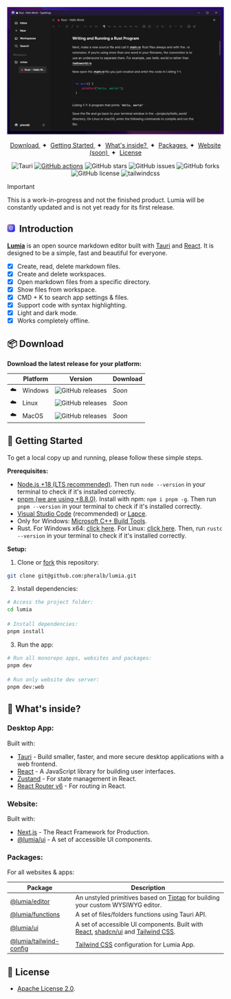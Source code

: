 <div align="center">
<a href="#">
<img src="website/public/images/screenshot_en.png">
</a>
</div>

<p></p>

<div align="center">
    <a href="#-download">
        Download
    </a>
    <span>&nbsp;✦&nbsp;</span>
    <a href="#-getting-started">
        Getting Started
    </a>
    <span>&nbsp;✦&nbsp;</span>
    <a href="#-whats-inside">
        What's inside?
    </a>
    <span>&nbsp;✦&nbsp;</span>
    <a href="#packages">
        Packages
    </a>
    <span>&nbsp;✦&nbsp;</span>
    <a href="#" target="_blank">
        Website (soon)
    </a>
    <span>&nbsp;✦&nbsp;</span>
    <a href="#-license">
        License
    </a>
</div>

</p>

<div align="center">

![Tauri](https://img.shields.io/badge/Tauri-FFC131?style=flat&logo=Tauri&logoColor=white)
[![GitHub actions](https://img.shields.io/endpoint.svg?url=https%3A%2F%2Factions-badge.atrox.dev%2Fpheralb%2Flumia%2Fbadge%3Fref%3Dmain&style=flat)](https://actions-badge.atrox.dev/pheralb/lumia/goto?ref=main)
![GitHub stars](https://img.shields.io/github/stars/pheralb/lumia)
![GitHub issues](https://img.shields.io/github/issues/pheralb/lumia)
![GitHub forks](https://img.shields.io/github/forks/pheralb/lumia)
![GitHub license](https://img.shields.io/github/license/pheralb/lumia)
![tailwindcss](https://img.shields.io/badge/tailwindcss%20-0F172A?logo=tailwindcss&style=flat&labelColor=38bdf8&logoColor=ffffff)

</div>

> [!IMPORTANT]
> This is a work-in-progress and not the finished product.
> Lumia will be constantly updated and is not yet ready for its first release.

## <img src="app/public/images/logo.svg" alt="Lumia logo" height="18" />&nbsp;&nbsp;Introduction

[**Lumia**](#) is an open source markdown editor built with [Tauri](https://tauri.app) and [React](https://react.dev). It is designed to be a simple, fast and beautiful for everyone.

- [x] Create, read, delete markdown files.
- [x] Create and delete workspaces.
- [x] Open markdown files from a specific directory.
- [x] Show files from workspace.
- [x] CMD + K to search app settings & files.
- [x] Support code with syntax highlighting.
- [x] Light and dark mode.
- [x] Works completely offline.

## 📦 Download

**Download the latest release for your platform:**

|     | Platform | Version                                                                      | Download |
| --- | -------- | ---------------------------------------------------------------------------- | -------- |
| ☁️  | Windows  | ![GitHub releases](https://img.shields.io/github/release/pheralb/lumia) | _Soon_   |
| ☁️  | Linux    | ![GitHub releases](https://img.shields.io/github/release/pheralb/lumia) | _Soon_   |
| ☁️  | MacOS    | ![GitHub releases](https://img.shields.io/github/release/pheralb/lumia) | _Soon_   |

## 🚀 Getting Started

To get a local copy up and running, please follow these simple steps.

**Prerequisites:**

- [Node.js +18 (LTS recommended)](https://nodejs.org/). Then run `node --version` in your terminal to check if it's installed correctly.
- [pnpm (we are using +8.8.0)](https://pnpm.io/). Install with npm: `npm i pnpm -g`. Then run `pnpm --version` in your terminal to check if it's installed correctly.
- [Visual Studio Code](https://code.visualstudio.com/) (recommended) or [Lapce](https://lapce.dev/).
- Only for Windows: [Microsoft C++ Build Tools](https://visualstudio.microsoft.com/es/visual-cpp-build-tools/).
- Rust. For Windows x64: [click here](https://static.rust-lang.org/rustup/dist/x86_64-pc-windows-msvc/rustup-init.exe). For Linux: [click here](https://forge.rust-lang.org/infra/other-installation-methods.html#other-ways-to-install-rustup). Then, run `rustc --version` in your terminal to check if it's installed correctly.

**Setup:**

1. Clone or [fork](https://github.com/pheralb/lumia/fork) this repository:

```bash
git clone git@github.com:pheralb/lumia.git
```

2. Install dependencies:

```bash
# Access the project folder:
cd lumia

# Install dependencies:
pnpm install
```

3. Run the app:

```bash
# Run all monorepo apps, websites and packages:
pnpm dev

# Run only website dev server:
pnpm dev:web
```

## 🤔 What's inside?

### Desktop App:

Built with:

- [Tauri](https://tauri.studio/en/) - Build smaller, faster, and more secure desktop applications with a web frontend.
- [React](https://reactjs.org/) - A JavaScript library for building user interfaces.
- [Zustand](https://docs.pmnd.rs/zustand/getting-started/introduction) - For state management in React.
- [React Router v6](https://reactrouter.com/) - For routing in React.

### Website:

Built with:

- [Next.js](https://nextjs.org/) - The React Framework for Production.
- [@lumia/ui](https://github.com/pheralb/lumia/tree/main/packages/ui) - A set of accessible UI components.

### Packages:

For all websites & apps:

| Package                                                                                     | Description                                                                                                                                                 |
| ------------------------------------------------------------------------------------------- | ----------------------------------------------------------------------------------------------------------------------------------------------------------- |
| [@lumia/editor](https://github.com/pheralb/lumia/tree/main/packages/editor)       | An unstyled primitives based on [Tiptap](https://tiptap.dev/) for building your custom WYSIWYG editor.                                                      |
| [@lumia/functions](https://github.com/pheralb/lumia/tree/main/packages/functions) | A set of files/folders functions using Tauri API.                                                                                                           |
| [@lumia/ui](https://github.com/pheralb/lumia/tree/main/packages/ui)               | A set of accessible UI components. Built with [React](https://react.dev), [shadcn/ui](https://ui.shadcn.com/) and [Tailwind CSS](https://tailwindcss.com/). |
| [@lumia/tailwind-config](https://github.com/pheralb/lumia/tree/main/packages/ui)  | [Tailwind CSS](https://tailwindcss.com/) configuration for Lumia App.                                                                                  |

## 📝 License

- [Apache License 2.0](https://github.com/pheralb/lumia/blob/main/LICENSE).
